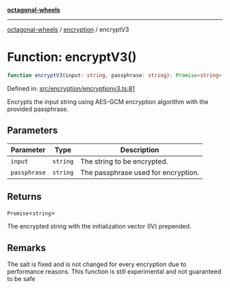 [**octagonal-wheels**](../../README.md)

***

[octagonal-wheels](../../modules.md) / [encryption](../README.md) / encryptV3

# Function: encryptV3()

```ts
function encryptV3(input: string, passphrase: string): Promise<string>;
```

Defined in: [src/encryption/encryptionv3.ts:81](https://github.com/vrtmrz/octagonal-wheels/blob/main/src/encryption/encryptionv3.ts#L81)

Encrypts the input string using AES-GCM encryption algorithm with the provided passphrase.

## Parameters

| Parameter | Type | Description |
| ------ | ------ | ------ |
| `input` | `string` | The string to be encrypted. |
| `passphrase` | `string` | The passphrase used for encryption. |

## Returns

`Promise`\<`string`\>

The encrypted string with the initialization vector (IV) prepended.

## Remarks

The salt is fixed and is not changed for every encryption due to performance reasons.
This function is still experimental and not guaranteed to be safe
